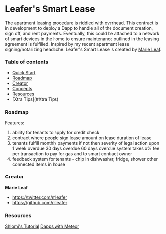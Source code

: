 # Leafer's Smart Lease

The apartment leasing procedure is riddled with overhead. This contract is in development to deploy a Dapp to handle all of the document creation, sign off, and rent payments. Eventually, this could be attached to a network of smart devices in the home to ensure maintenance outlined in the leasing agreement is fulfilled. Inspired by my recent apartment lease signing/notarizing headache.
Leafer's Smart Lease is created by [Marie Leaf](https://twitter.com/curbing_entropy).


### Table of contents

* [Quick Start](#quick-start)
* [Roadmap](#roadmap)
* [Creator](#creator)
* [Concepts](#concepts)
* [Resources](#Resources)
* [Xtra Tips](#Xtra Tips)

### Roadmap

Features:
1. ability for tenants to apply for credit check
2. contract where people sign lease
    amount on lease
    duration of lease
3. tenants fulfill monthly payments
    if not then severity of legal action upon 
    1 week overdue
    30 days overdue
    60 days overdue
    system takes x% fee per transaction to pay for gas and to smart contract owner
4. feedback system for tenants - chip in dishwasher, fridge, shower other connected items in house

### Creator
**Marie Leaf**

* <https://twitter.com/mleafer>
* <https://github.com/mleafer>


### Resources

[Shlomi's Tutorial](https://www.youtube.com/playlist?list=PLH4m2oS2ratdoHFEkGvwvd7TkeTv4sa7Z)
[Dapps with Meteor](https://github.com/ethereum/wiki/wiki/Dapp-using-Meteor)